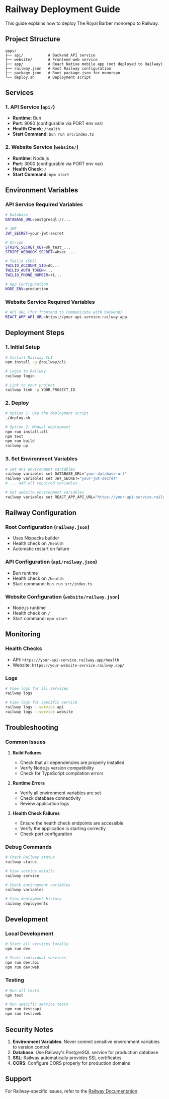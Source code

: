 # Railway Deployment Guide

This guide explains how to deploy The Royal Barber monorepo to Railway.

## Project Structure

```
apps/
├── api/           # Backend API service
├── website/       # Frontend web service
├── app/           # React Native mobile app (not deployed to Railway)
├── railway.json   # Root Railway configuration
├── package.json   # Root package.json for monorepo
└── deploy.sh      # Deployment script
```

## Services

### 1. API Service (`api/`)
- **Runtime**: Bun
- **Port**: 8080 (configurable via PORT env var)
- **Health Check**: `/health`
- **Start Command**: `bun run src/index.ts`

### 2. Website Service (`website/`)
- **Runtime**: Node.js
- **Port**: 3000 (configurable via PORT env var)
- **Health Check**: `/`
- **Start Command**: `npm start`

## Environment Variables

### API Service Required Variables
```bash
# Database
DATABASE_URL=postgresql://...

# JWT
JWT_SECRET=your-jwt-secret

# Stripe
STRIPE_SECRET_KEY=sk_test_...
STRIPE_WEBHOOK_SECRET=whsec_...

# Twilio (SMS)
TWILIO_ACCOUNT_SID=AC...
TWILIO_AUTH_TOKEN=...
TWILIO_PHONE_NUMBER=+1...

# App Configuration
NODE_ENV=production
```

### Website Service Required Variables
```bash
# API URL (for frontend to communicate with backend)
REACT_APP_API_URL=https://your-api-service.railway.app
```

## Deployment Steps

### 1. Initial Setup
```bash
# Install Railway CLI
npm install -g @railway/cli

# Login to Railway
railway login

# Link to your project
railway link -p YOUR_PROJECT_ID
```

### 2. Deploy
```bash
# Option 1: Use the deployment script
./deploy.sh

# Option 2: Manual deployment
npm run install:all
npm test
npm run build
railway up
```

### 3. Set Environment Variables
```bash
# Set API environment variables
railway variables set DATABASE_URL="your-database-url"
railway variables set JWT_SECRET="your-jwt-secret"
# ... add all required variables

# Set website environment variables
railway variables set REACT_APP_API_URL="https://your-api-service.railway.app"
```

## Railway Configuration

### Root Configuration (`railway.json`)
- Uses Nixpacks builder
- Health check on `/health`
- Automatic restart on failure

### API Configuration (`api/railway.json`)
- Bun runtime
- Health check on `/health`
- Start command: `bun run src/index.ts`

### Website Configuration (`website/railway.json`)
- Node.js runtime
- Health check on `/`
- Start command: `npm start`

## Monitoring

### Health Checks
- API: `https://your-api-service.railway.app/health`
- Website: `https://your-website-service.railway.app/`

### Logs
```bash
# View logs for all services
railway logs

# View logs for specific service
railway logs --service api
railway logs --service website
```

## Troubleshooting

### Common Issues

1. **Build Failures**
   - Check that all dependencies are properly installed
   - Verify Node.js version compatibility
   - Check for TypeScript compilation errors

2. **Runtime Errors**
   - Verify all environment variables are set
   - Check database connectivity
   - Review application logs

3. **Health Check Failures**
   - Ensure the health check endpoints are accessible
   - Verify the application is starting correctly
   - Check port configuration

### Debug Commands
```bash
# Check Railway status
railway status

# View service details
railway service

# Check environment variables
railway variables

# View deployment history
railway deployments
```

## Development

### Local Development
```bash
# Start all services locally
npm run dev

# Start individual services
npm run dev:api
npm run dev:web
```

### Testing
```bash
# Run all tests
npm test

# Run specific service tests
npm run test:api
npm run test:web
```

## Security Notes

1. **Environment Variables**: Never commit sensitive environment variables to version control
2. **Database**: Use Railway's PostgreSQL service for production database
3. **SSL**: Railway automatically provides SSL certificates
4. **CORS**: Configure CORS properly for production domains

## Support

For Railway-specific issues, refer to the [Railway Documentation](https://docs.railway.app/). 